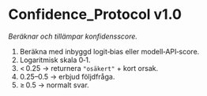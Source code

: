 # Confidence_Protocol v1.0

*Beräknar och tillämpar konfidensscore.*

1. Beräkna med inbyggd logit‑bias eller modell‑API‑score.  
2. Logaritmisk skala 0‑1.  
3. < 0.25 → returnera `"osäkert"` + kort orsak.  
4. 0.25–0.5 → erbjud följdfråga.  
5. ≥ 0.5 → normalt svar.
